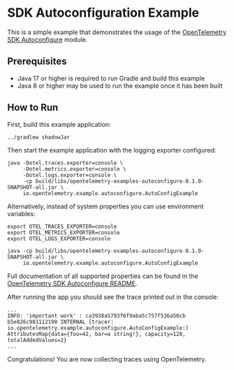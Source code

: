 # SDK Autoconfiguration Example

This is a simple example that demonstrates the usage of
the [OpenTelemetry SDK Autoconfigure](https://github.com/open-telemetry/opentelemetry-java/tree/main/sdk-extensions/autoconfigure)
module.

## Prerequisites

* Java 17 or higher is required to run Gradle and build this example
* Java 8 or higher may be used to run the example once it has been built

## How to Run

First, build this example application:

```shell
../gradlew shadowJar
```

Then start the example application with the logging exporter configured:

```shell
java -Dotel.traces.exporter=console \
     -Dotel.metrics.exporter=console \
     -Dotel.logs.exporter=console \
     -cp build/libs/opentelemetry-examples-autoconfigure-0.1.0-SNAPSHOT-all.jar \
     io.opentelemetry.example.autoconfigure.AutoConfigExample
```

Alternatively, instead of system properties you can use environment variables:

```shell
export OTEL_TRACES_EXPORTER=console
export OTEL_METRICS_EXPORTER=console
export OTEL_LOGS_EXPORTER=console

java -cp build/libs/opentelemetry-examples-autoconfigure-0.1.0-SNAPSHOT-all.jar \
     io.opentelemetry.example.autoconfigure.AutoConfigExample
```

Full documentation of all supported properties can be found in
the [OpenTelemetry SDK Autoconfigure README](https://github.com/open-telemetry/opentelemetry-java/tree/main/sdk-extensions/autoconfigure).

After running the app you should see the trace printed out in the console:

```
...
INFO: 'important work' : ca3938a5793f6f9aba5c757f536a50cb b5e826c981112198 INTERNAL [tracer: io.opentelemetry.example.autoconfigure.AutoConfigExample:] AttributesMap{data={foo=42, bar=a string!}, capacity=128, totalAddedValues=2}
...
```

Congratulations! You are now collecting traces using OpenTelemetry.

